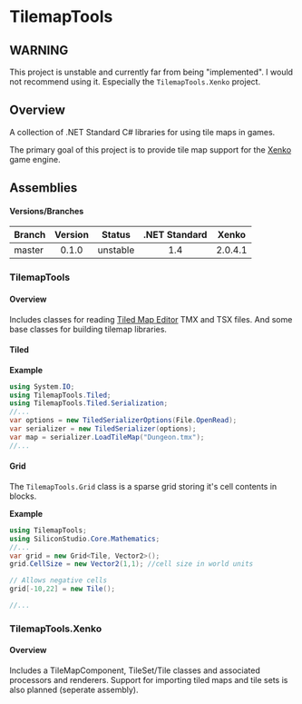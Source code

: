 # TilemapTools

## WARNING

This project is unstable and currently far from being "implemented". I would not recommend using it. Especially the `TilemapTools.Xenko` project.

## Overview 

A collection of .NET Standard C# libraries for using tile maps in games.

The primary goal of this project is to provide tile map support for the [Xenko](http://xenko.com) game engine.


## Assemblies

#### Versions/Branches

| Branch | Version |  Status  | .NET Standard | Xenko  |
| ------ |:-------:| :-------:| :------------:| :----: |
| master | 0.1.0   | unstable | 1.4           | 2.0.4.1|


### TilemapTools

#### Overview

Includes classes for reading [Tiled Map Editor](http://www.mapeditor.org/) TMX and TSX files. And some base classes for building tilemap libraries.


#### Tiled

**Example**
```C#
using System.IO;
using TilemapTools.Tiled;
using TilemapTools.Tiled.Serialization;
//...
var options = new TiledSerializerOptions(File.OpenRead);
var serializer = new TiledSerializer(options);
var map = serializer.LoadTileMap("Dungeon.tmx");
//...
```


#### Grid

The `TilemapTools.Grid` class is a sparse grid storing it's cell contents in blocks.

**Example**
```C#
using TilemapTools;
using SiliconStudio.Core.Mathematics;
//...
var grid = new Grid<Tile, Vector2>();
grid.CellSize = new Vector2(1,1); //cell size in world units

// Allows negative cells
grid[-10,22] = new Tile();

//...
```

### TilemapTools.Xenko

#### Overview

Includes a TileMapComponent, TileSet/Tile classes and associated processors and renderers. Support for importing tiled maps and tile sets is also planned (seperate assembly).


